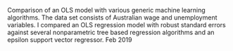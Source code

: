  
Comparison of an OLS model with various generic machine learning algorithms. The data set consists of Australian wage and unemployment variables. I compared an OLS regression model with robust standard errors against several nonparametric tree based regression algorithms and an epsilon support vector regressor.
Feb 2019
